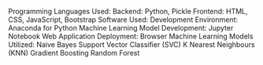 Programming Languages Used:
Backend: Python, Pickle
Frontend: HTML, CSS, JavaScript, Bootstrap
Software Used:
Development Environment: Anaconda for Python
Machine Learning Model Development: Jupyter Notebook
Web Application Deployment: Browser
Machine Learning Models Utilized:
Naive Bayes
Support Vector Classifier (SVC)
K Nearest Neighbours (KNN)
Gradient Boosting
Random Forest
